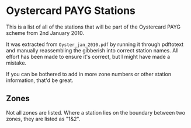 Oystercard PAYG Stations
========================

This is a list of all of the stations that will be part of the Oystercard PAYG
scheme from 2nd January 2010.

It was extracted from `Oyster_jan_2010.pdf` by running it through pdftotext and
manually reassembling the gibberish into correct station names. All effort has
been made to ensure it's correct, but I might have made a mistake.

If you can be bothered to add in more zone numbers or other station
information, that'd be great. 

Zones
-----

Not all zones are listed. Where a station lies on the boundary between two
zones, they are listed as "1&2".

